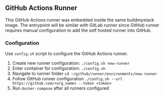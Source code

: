 ## GitHub Actions Runner

This GitHub Actions runner was embedded inside the same buildmystack image. The entrypoint will be similar with GitLab runner since GitHub runner requires manual configuration to add the self hosted runner into GitHub.

### Configuration

Use `config.sh` script to configure the GitHub Actions runner.

1. Create new runner configuration: `./config.sh new-runner`
1. Enter container for configuration:  `./config.sh`
1. Navigate to runner folder `cd ~/github/runner/environments/new-runner`
1. Follow GitHub runner configuration `./config.sh --url https://github.com/<org_name> --token <token>`
1. Run `docker-compose` after all runners configured
